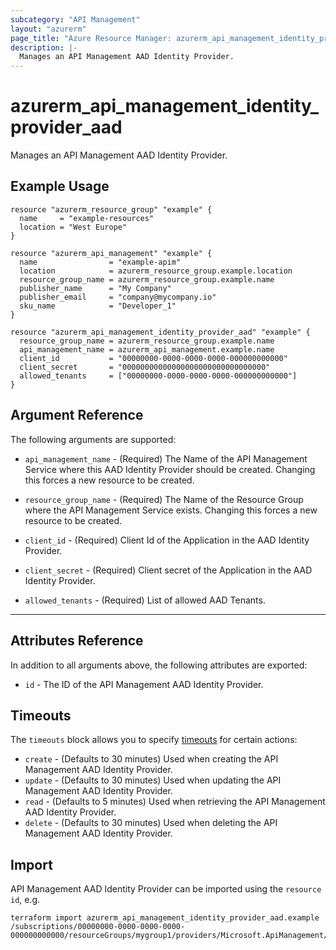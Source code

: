 ```yaml
---
subcategory: "API Management"
layout: "azurerm"
page_title: "Azure Resource Manager: azurerm_api_management_identity_provider_aad"
description: |-
  Manages an API Management AAD Identity Provider.
---
```


# azurerm_api_management_identity_provider_aad

Manages an API Management AAD Identity Provider.

## Example Usage

```hcl
resource "azurerm_resource_group" "example" {
  name     = "example-resources"
  location = "West Europe"
}

resource "azurerm_api_management" "example" {
  name                = "example-apim"
  location            = azurerm_resource_group.example.location
  resource_group_name = azurerm_resource_group.example.name
  publisher_name      = "My Company"
  publisher_email     = "company@mycompany.io"
  sku_name            = "Developer_1"
}

resource "azurerm_api_management_identity_provider_aad" "example" {
  resource_group_name = azurerm_resource_group.example.name
  api_management_name = azurerm_api_management.example.name
  client_id           = "00000000-0000-0000-0000-000000000000"
  client_secret       = "00000000000000000000000000000000"
  allowed_tenants     = ["00000000-0000-0000-0000-000000000000"]
}
```

## Argument Reference

The following arguments are supported:

* `api_management_name` - (Required) The Name of the API Management Service where this AAD Identity Provider should be created. Changing this forces a new resource to be created.

* `resource_group_name` - (Required) The Name of the Resource Group where the API Management Service exists. Changing this forces a new resource to be created.

* `client_id` - (Required) Client Id of the Application in the AAD Identity Provider.

* `client_secret` - (Required) Client secret of the Application in the AAD Identity Provider.

* `allowed_tenants` - (Required) List of allowed AAD Tenants.

---

## Attributes Reference

In addition to all arguments above, the following attributes are exported:

* `id` - The ID of the API Management AAD Identity Provider.

## Timeouts

The `timeouts` block allows you to specify [timeouts](https://www.terraform.io/docs/configuration/resources.html#timeouts) for certain actions:

* `create` - (Defaults to 30 minutes) Used when creating the API Management AAD Identity Provider.
* `update` - (Defaults to 30 minutes) Used when updating the API Management AAD Identity Provider.
* `read` - (Defaults to 5 minutes) Used when retrieving the API Management AAD Identity Provider.
* `delete` - (Defaults to 30 minutes) Used when deleting the API Management AAD Identity Provider.

## Import

API Management AAD Identity Provider can be imported using the `resource id`, e.g.

```shell
terraform import azurerm_api_management_identity_provider_aad.example /subscriptions/00000000-0000-0000-0000-000000000000/resourceGroups/mygroup1/providers/Microsoft.ApiManagement/service/instance1/identityProviders/aad
```
